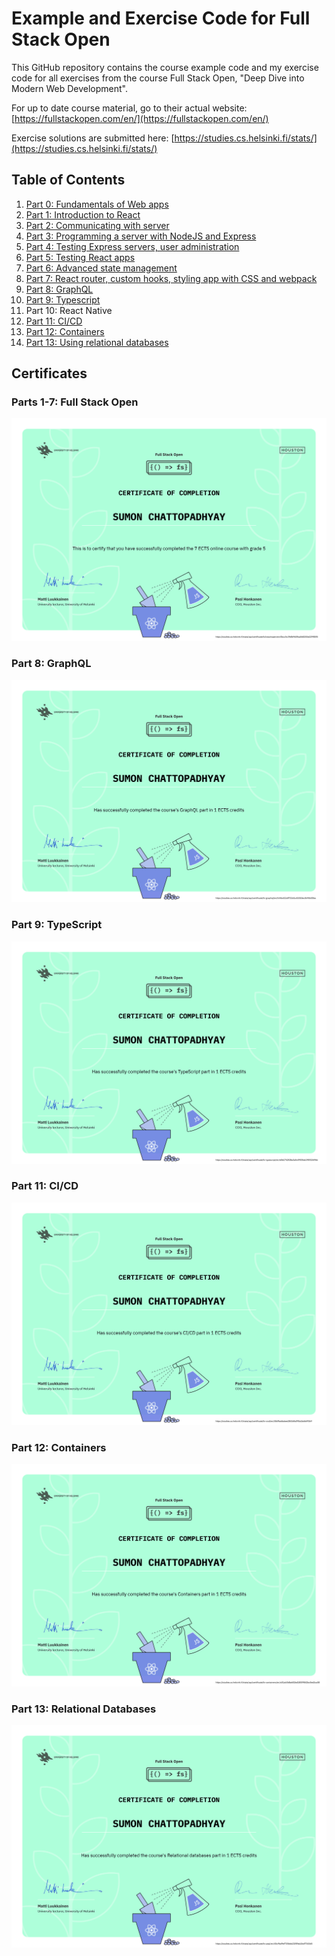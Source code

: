 # Example and Exercise Code for Full Stack Open
This GitHub repository contains the course example code and my exercise code for all exercises from the course Full Stack Open, "Deep Dive into Modern Web Development".

For up to date course material, go to their actual website: [https://fullstackopen.com/en/](https://fullstackopen.com/en/)

Exercise solutions are submitted here: [https://studies.cs.helsinki.fi/stats/](https://studies.cs.helsinki.fi/stats/)

## Table of Contents

1. [Part 0: Fundamentals of Web apps](./part00/)
1. [Part 1: Introduction to React](./part01/)
1. [Part 2: Communicating with server](./part01/)
1. [Part 3: Programming a server with NodeJS and Express](./part03/)
1. [Part 4: Testing Express servers, user administration](./part04/)
1. [Part 5: Testing React apps](./part05/)
1. [Part 6: Advanced state management](./part06/)
1. [Part 7: React router, custom hooks, styling app with CSS and webpack](./part07/)
1. [Part 8: GraphQL](./part08/)
1. [Part 9: Typescript](./part09/)
1. Part 10: React Native
1. [Part 11: CI/CD](./part11/)
1. [Part 12: Containers](./part12/)
1. [Part 13: Using relational databases](./part13/)

## Certificates

### Parts 1-7: Full Stack Open

![FSO-certificate](./images/SC%20certificate-fullstack.png)

### Part 8: GraphQL

![FSO-certificate](./images/SC%20certificate-graphql.png)

### Part 9: TypeScript

![FSO-certificate](./images/SC%20certificate-typescript.png)

### Part 11: CI/CD

![FSO-certificate](./images/SC%20certificate-cicd.png)

### Part 12: Containers

![FSO-certificate](./images/SC%20certificate-containers.png)

### Part 13: Relational Databases

![FSO-certificate](./images/SC%20certificate-psql.png)